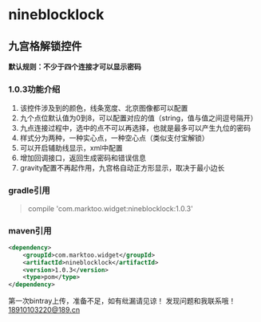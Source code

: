 # nineblocklock
## 九宫格解锁控件

**默认规则：不少于四个连接才可以显示密码**

### 1.0.3功能介绍
1. 该控件涉及到的颜色，线条宽度、北京图像都可以配置
2. 九个点位默认值为0到8，可以配置对应的值（string，值与值之间逗号隔开）
3. 九点连接过程中，选中的点不可以再选择，也就是最多可以产生九位的密码
4. 样式分为两种，一种实心点，一种空心点（类似支付宝解锁）
5. 可以开启辅助线显示，xml中配置
6. 增加回调接口，返回生成密码和错误信息
7. gravity配置不再起作用，九宫格自动正方形显示，取决于最小边长

### gradle引用

> compile 'com.marktoo.widget:nineblocklock:1.0.3'
### maven引用

```xml 
<dependency>  
    <groupId>com.marktoo.widget</groupId>   
    <artifactId>nineblocklock</artifactId>  
    <version>1.0.3</version>   
    <type>pom</type>  
</dependency>
```
第一次bintray上传，准备不足，如有纰漏请见谅！
发现问题和我联系哦！
18910103220@189.cn
